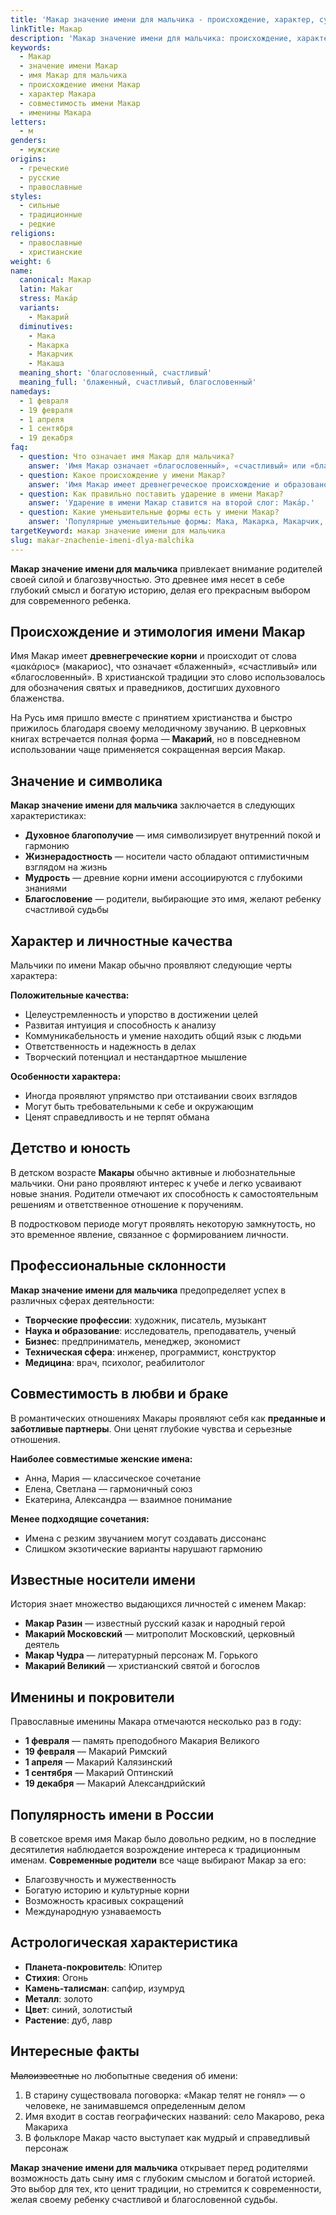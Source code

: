 ```yaml
---
title: 'Макар значение имени для мальчика - происхождение, характер, судьба'
linkTitle: Макар
description: 'Макар значение имени для мальчика: происхождение, характер, совместимость. Полная характеристика имени Макар, именины, известные носители.'
keywords:
  - Макар
  - значение имени Макар
  - имя Макар для мальчика
  - происхождение имени Макар
  - характер Макара
  - совместимость имени Макар
  - именины Макара
letters:
  - м
genders:
  - мужские
origins:
  - греческие
  - русские
  - православные
styles:
  - сильные
  - традиционные
  - редкие
religions:
  - православные
  - христианские
weight: 6
name:
  canonical: Макар
  latin: Makar
  stress: Мака́р
  variants:
    - Макарий
  diminutives:
    - Мака
    - Макарка
    - Макарчик
    - Макаша
  meaning_short: 'благословенный, счастливый'
  meaning_full: 'блаженный, счастливый, благословенный'
namedays:
  - 1 февраля
  - 19 февраля
  - 1 апреля
  - 1 сентября
  - 19 декабря
faq:
  - question: Что означает имя Макар для мальчика?
    answer: 'Имя Макар означает «благословенный», «счастливый» или «блаженный». Оно дарует своему носителю жизнерадостность и оптимизм.'
  - question: Какое происхождение у имени Макар?
    answer: 'Имя Макар имеет древнегреческое происхождение и образовано от слова «макариос», что переводится как «блаженный» или «счастливый».'
  - question: Как правильно поставить ударение в имени Макар?
    answer: 'Ударение в имени Макар ставится на второй слог: Мака́р.'
  - question: Какие уменьшительные формы есть у имени Макар?
    answer: 'Популярные уменьшительные формы: Мака, Макарка, Макарчик, Макаша, Макарушка.'
targetKeyword: макар значение имени для мальчика
slug: makar-znachenie-imeni-dlya-malchika
---
```


**Макар значение имени для мальчика** привлекает внимание родителей своей силой и благозвучностью. Это древнее имя несет в себе глубокий смысл и богатую историю, делая его прекрасным выбором для современного ребенка.

## Происхождение и этимология имени Макар

Имя Макар имеет **древнегреческие корни** и происходит от слова «μακάριος» (макариос), что означает «блаженный», «счастливый» или «благословенный». В христианской традиции это слово использовалось для обозначения святых и праведников, достигших духовного блаженства.

На Русь имя пришло вместе с принятием христианства и быстро прижилось благодаря своему мелодичному звучанию. В церковных книгах встречается полная форма — **Макарий**, но в повседневном использовании чаще применяется сокращенная версия Макар.

## Значение и символика

**Макар значение имени для мальчика** заключается в следующих характеристиках:

- **Духовное благополучие** — имя символизирует внутренний покой и гармонию
- **Жизнерадостность** — носители часто обладают оптимистичным взглядом на жизнь  
- **Мудрость** — древние корни имени ассоциируются с глубокими знаниями
- **Благословение** — родители, выбирающие это имя, желают ребенку счастливой судьбы

## Характер и личностные качества

Мальчики по имени Макар обычно проявляют следующие черты характера:

**Положительные качества:**
- Целеустремленность и упорство в достижении целей
- Развитая интуиция и способность к анализу
- Коммуникабельность и умение находить общий язык с людьми
- Ответственность и надежность в делах
- Творческий потенциал и нестандартное мышление

**Особенности характера:**
- Иногда проявляют упрямство при отстаивании своих взглядов
- Могут быть требовательными к себе и окружающим
- Ценят справедливость и не терпят обмана

## Детство и юность

В детском возрасте **Макары** обычно активные и любознательные мальчики. Они рано проявляют интерес к учебе и легко усваивают новые знания. Родители отмечают их способность к самостоятельным решениям и ответственное отношение к поручениям.

В подростковом периоде могут проявлять некоторую замкнутость, но это временное явление, связанное с формированием личности.

## Профессиональные склонности

**Макар значение имени для мальчика** предопределяет успех в различных сферах деятельности:

- **Творческие профессии**: художник, писатель, музыкант
- **Наука и образование**: исследователь, преподаватель, ученый  
- **Бизнес**: предприниматель, менеджер, экономист
- **Техническая сфера**: инженер, программист, конструктор
- **Медицина**: врач, психолог, реабилитолог

## Совместимость в любви и браке

В романтических отношениях Макары проявляют себя как **преданные и заботливые партнеры**. Они ценят глубокие чувства и серьезные отношения.

**Наиболее совместимые женские имена:**
- Анна, Мария — классическое сочетание
- Елена, Светлана — гармоничный союз
- Екатерина, Александра — взаимное понимание

**Менее подходящие сочетания:**
- Имена с резким звучанием могут создавать диссонанс
- Слишком экзотические варианты нарушают гармонию

## Известные носители имени

История знает множество выдающихся личностей с именем Макар:

- **Макар Разин** — известный русский казак и народный герой
- **Макарий Московский** — митрополит Московский, церковный деятель
- **Макар Чудра** — литературный персонаж М. Горького
- **Макарий Великий** — христианский святой и богослов

## Именины и покровители

Православные именины Макара отмечаются несколько раз в году:
- **1 февраля** — память преподобного Макария Великого
- **19 февраля** — Макарий Римский  
- **1 апреля** — Макарий Калязинский
- **1 сентября** — Макарий Оптинский
- **19 декабря** — Макарий Александрийский

## Популярность имени в России

В советское время имя Макар было довольно редким, но в последние десятилетия наблюдается возрождение интереса к традиционным именам. **Современные родители** все чаще выбирают Макар за его:

- Благозвучность и мужественность
- Богатую историю и культурные корни  
- Возможность красивых сокращений
- Международную узнаваемость

## Астрологическая характеристика

- **Планета-покровитель**: Юпитер
- **Стихия**: Огонь
- **Камень-талисман**: сапфир, изумруд
- **Металл**: золото
- **Цвет**: синий, золотистый
- **Растение**: дуб, лавр

## Интересные факты

~~Малоизвестные~~ но любопытные сведения об имени:

1. В старину существовала поговорка: «Макар телят не гонял» — о человеке, не занимавшемся определенным делом
2. Имя входит в состав географических названий: село Макарово, река Макариха
3. В фольклоре Макар часто выступает как мудрый и справедливый персонаж

**Макар значение имени для мальчика** открывает перед родителями возможность дать сыну имя с глубоким смыслом и богатой историей. Это выбор для тех, кто ценит традиции, но стремится к современности, желая своему ребенку счастливой и благословенной судьбы.
